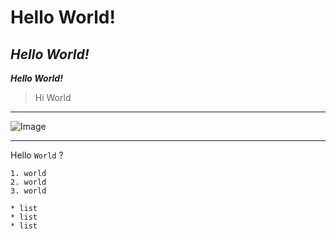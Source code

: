 # Hello World!
## *Hello World!*

***Hello World!***

> Hi World

---
![Image](https://thehill.com/wp-content/uploads/sites/2/2021/04/ca_robotsoceanhealth_042121istock.jpg?w=1440&h=880&crop=1)

---

Hello `World` ?

```
1. world 
2. world 
3. world
```

```
* list
* list
* list 
```
